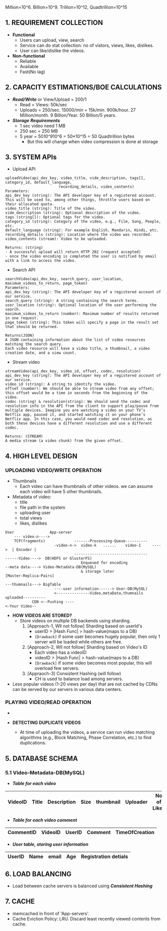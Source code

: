 Million=10^6. Billion=10^9. Trillion=10^12, Quadtrillion=10^15

## 1. REQUIREMENT COLLECTION
  - **Functional**
    - Users can upload, view, search
    - Service can do stat collection: no of vistors, views, likes, dislikes.
    - User can like/dislike the videos.
  - **Non-functional**
    - Reliable
    - Available
    - Fast(No lag)
    
## 2. CAPACITY ESTIMATIONS/BOE CALCULATIONS
  - ***Read/Write*** or View/Upload = 200/1
    - Read = Views: 50k/sec
    - Uploads = 250/sec. 15000/min = 15k/min. 900k/hour. 27 Million/month. 9 Billion/Year. 50 Billion/5 years.
  - ***Storage Requirements***
    - 1 sec video need 1 MB
    - 250 sec = 250 MB
    - 5 year = 50*10^9*10^6 = 50*10^15 = 50 Quadtrillion bytes
      - But this will change when video compression is done at storage

## 3. SYSTEM APIs
- Upload API
```
uploadVideo(api_dev_key, video_title, vide_description, tags[], category_id, default_language, 
                        recording_details, video_contents)
Parameters:                        
api_dev_key (string): The API developer key of a registered account. This will be used to, among other things, throttle users based on their allocated quota.
video_title (string): Title of the video.
vide_description (string): Optional description of the video.
tags (string[]): Optional tags for the video.
category_id (string): Category of the video, e.g., Film, Song, People, etc.
default_language (string): For example English, Mandarin, Hindi, etc.
recording_details (string): Location where the video was recorded.
video_contents (stream): Video to be uploaded.                

Returns: (string)
- A successful upload will return HTTP 202 (request accepted)
- once the video encoding is completed the user is notified by email with a link to access the video. 
```

- Search API
```
searchVideo(api_dev_key, search_query, user_location, maximum_videos_to_return, page_token)
Parameters:
api_dev_key (string): The API developer key of a registered account of our service.
search_query (string): A string containing the search terms.
user_location (string): Optional location of the user performing the search.
maximum_videos_to_return (number): Maximum number of results returned in one request.
page_token (string): This token will specify a page in the result set that should be returned.

Returns(JSON)
A JSON containing information about the list of video resources matching the search query. 
Each video resource will have a video title, a thumbnail, a video creation date, and a view count.
```

- Stream video
```
streamVideo(api_dev_key, video_id, offset, codec, resolution)
api_dev_key (string): The API developer key of a registered account of our service.
video_id (string): A string to identify the video.
offset (number): We should be able to stream video from any offset; this offset would be a time in seconds from the beginning of the video.
codec (string) & resolution(string): We should send the codec and resolution info in the API from the client to support play/pause from multiple devices. Imagine you are watching a video on your TV’s Netflix app, paused it, and started watching it on your phone’s Netflix app. In this case, you would need codec and resolution, as both these devices have a different resolution and use a different codec.

Returns: (STREAM)
A media stream (a video chunk) from the given offset.
```

## 4. HIGH LEVEL DESIGN
### UPLOADING VIDEO/WRITE OPERATION
- Thumbnails
  - Each video can have thumbnails of other videos. we can assume each video will have 5 other thumbnails.
- Metadata of video:
  - title
  - file path in the system
  - uploading user
  - total views
  - likes, dislikes
```
User                App-server        
    --- video-n---->
    TCP(fragments)             -------Processing-Queue----------
                      -video-n->  video-k   ......    video-1     ---->  | Encoder |
                               ---------------------------------                ------Video---->  DB(HDFS or GlusterFS)
                                  Enqueued for encoding                         --meta data----> Video-Metadata-DB(MySQL)
                                  & storage later                                                [Master-Replica-Pairs]
                                                                                ---thumnails---> BigTable
                      ----user information------> User-DB(MySQL)
                      <---------------Video,metaData,thumnails uploaded----------
            CDN <--Pushing ----
<-Your Video--
```

- **HOW VIDEOS ARE STORED?**
  - Store videos on multiple DB backends using sharding.
    1. [Approach-1, Wll not follow] Sharding based on userId's
        - userID > |Hash Func| > hash-value(maps to a DB)
        - `[Drawback]` if some user becomes hugely popular, then only 1 server will be loaded while others are free.
    2. [Approach-2, Wll not follow] Sharding based on Video's ID
        - Each video has a videoID
        - videoID > |Hash Func| > hash-value(maps to a DB)
        - `[Drawback]` if some video becomes most popular, this will overload few servers.
    3. [Appraoch-3] Consistent Hashing (will follow)
        - CH is used to balance load among servers.
- Less popular videos (1-20 views per day) that are not cached by CDNs can be served by our servers in various data centers.      
### PLAYING VIDEO/READ OPERATION
- 
      
- **DETECTING DUPLICATE VIDEOS**
  - At time of uploading the videos, a service can run video matching algorithms (e.g., Block Matching, Phase Correlation, etc.) to find duplications.
      


## 5. DATABASE SCHEMA
### 5.1 Video-Metadata-DB(MySQL)
- ***Table for each video***

| VideoID | Title | Description | Size | thumbnail | Uploader | No of Likes | Dislikes | Views |
| --- | --- | --- | --- | --- | --- | --- | --- | --- |

- ***Table for each video comment***

| CommentID | VideoID | UserID | Comment | TimeOfCreation |
| --- | --- | --- | --- | --- |

- ***User table, storing user information***

| UserID | Name | email | Age| Registration detials |
| --- | --- | --- | --- | --- |


## 6. LOAD BALANCING
- Load between cache servers is balanced using ***Consistent Hashing***

## 7. CACHE
- memcached in front of 'App-servers'.
- Cache Eviction Policy: LRU. Discard least recently viewed contents from cache.


